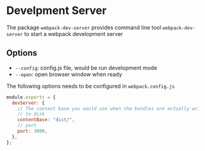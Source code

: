 # Develpment Server

The package `webpack-dev-server` provides command line tool `webpack-dev-server`
to start a webpack development server

## Options

- `--config`: config.js file, would be run development mode
- `--open`: open browser window when ready

The following options needs to be configured in `webpack.config.js`

```js
module.exports = {
  devServer: {
    // The content base you would use when the bundles are actually written
    // to disk
    contentBase: "dist/",
    // port
    port: 3000,
  },
};
```
